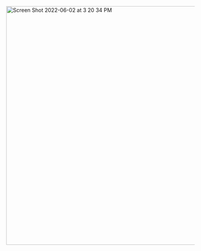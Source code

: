 <img width="639" alt="Screen Shot 2022-06-02 at 3 20 34 PM" src="https://user-images.githubusercontent.com/57721845/171721158-be0e03af-32e3-41ad-9f4b-c5b2e86857c4.png">
